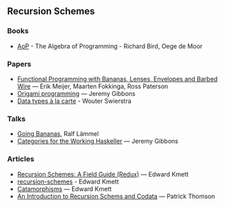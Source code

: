 Recursion Schemes
-----------------

### Books

  - [AoP](http://www.amazon.com/books/dp/013507245X) - The Algebra of Programming - Richard Bird, Oege de Moor


### Papers
  - [Functional Programming with Bananas, Lenses, Envelopes and Barbed Wire](http://eprints.eemcs.utwente.nl/7281/01/db-utwente-40501F46.pdf) — Erik Meijer, Maarten Fokkinga, Ross Paterson
  - [Origami programming](https://www.cs.ox.ac.uk/jeremy.gibbons/publications/origami.pdf) — Jeremy Gibbons
  - [Data types à la carte](http://www.staff.science.uu.nl/~swier004/Publications/DataTypesALaCarte.pdf) - Wouter Swierstra


### Talks

  - [Going Bananas](http://channel9.msdn.com/Shows/Going+Deep/C9-Lectures-Dr-Ralf-Lmmel-Going-Bananas), Ralf Lämmel
  - [Categories for the Working Haskeller](https://skillsmatter.com/skillscasts/5787-categories-for-the-working-haskeller) — Jeremy Gibbons


### Articles

  - [Recursion Schemes: A Field Guide (Redux)](http://comonad.com/reader/2009/recursion-schemes/) — Edward Kmett
  - [recursion-schemes](https://github.com/ekmett/recursion-schemes/blob/master/Data/Functor/Foldable.hs) - Edward Kmett
  - [Catamorphisms](https://www.fpcomplete.com/user/edwardk/recursion-schemes/catamorphisms) — Edward Kmett
  - [An Introduction to Recursion Schems and Codata](http://patrickthomson.ghost.io/an-introduction-to-recursion-schemes/) — Patrick Thomson

